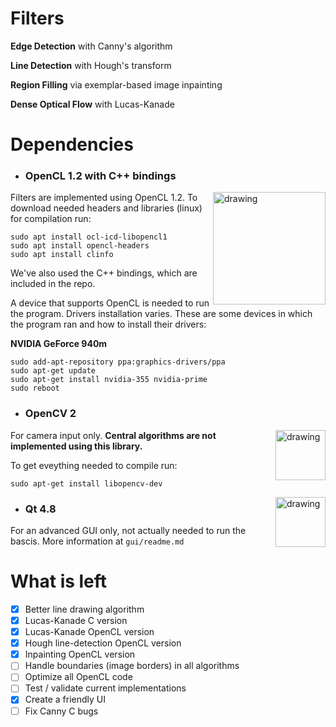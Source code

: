 # Filters

**Edge Detection** with Canny's algorithm

**Line Detection** with Hough's transform

**Region Filling** via exemplar-based image inpainting

**Dense Optical Flow** with Lucas-Kanade


# Dependencies
* ### OpenCL 1.2 with C++ bindings 

<img src="https://www.eriksmistad.no/wp-content/uploads/OpenCL_Logo_RGB1.png" alt="drawing" width="180" align="right"/>

Filters are implemented using OpenCL 1.2. To download needed headers and libraries (linux) for compilation run:


```shell
sudo apt install ocl-icd-libopencl1
sudo apt install opencl-headers
sudo apt install clinfo
```

We've also used the C++ bindings, which are included in the repo.

A device that supports OpenCL is needed to run the program. Drivers installation varies. These are some devices in which the program ran and how to install their drivers:

**NVIDIA GeForce 940m**

```shell
sudo add-apt-repository ppa:graphics-drivers/ppa
sudo apt-get update
sudo apt-get install nvidia-355 nvidia-prime
sudo reboot
```


* ### OpenCV 2

<img src="https://opencv.org/assets/theme/logo.png" alt="drawing" width="80" align="right"/>

For camera input only. **Central algorithms are not implemented using this library.**

To get eveything needed to compile run:

```shell
sudo apt-get install libopencv-dev
```
<img src="https://upload.wikimedia.org/wikipedia/commons/thumb/f/fc/Qt_logo_2013.svg/498px-Qt_logo_2013.svg.png" alt="drawing" width="80" align="right"/>

* ### Qt 4.8
For an advanced GUI only, not actually needed to run the bascis. More information at `gui/readme.md`

# What is left
- [x] Better line drawing algorithm
- [x] Lucas-Kanade C version
- [x] Lucas-Kanade OpenCL version
- [x] Hough line-detection OpenCL version
- [x] Inpainting OpenCL version
- [ ] Handle boundaries (image borders) in all algorithms
- [ ] Optimize all OpenCL code
- [ ] Test / validate current implementations
- [x] Create a friendly UI
- [ ] Fix Canny C bugs
